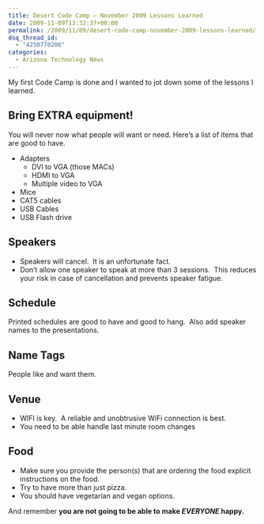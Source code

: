 ```yaml
---
title: Desert Code Camp – November 2009 Lessons Learned
date: 2009-11-09T13:32:37+00:00
permalink: /2009/11/09/desert-code-camp-november-2009-lessons-learned/
dsq_thread_id:
  - "4250770206"
categories:
  - Arizona Technology News
---
```

My first Code Camp is done and I wanted to jot down some of the lessons I learned.

## Bring EXTRA equipment!

You will never now what people will want or need. Here’s a list of items that are good to have.

* Adapters
  * DVI to VGA (those MACs)
  * HDMI to VGA
  * Multiple video to VGA
* Mice
* CAT5 cables
* USB Cables
* USB Flash drive

## Speakers

* Speakers will cancel.  It is an unfortunate fact.
* Don’t allow one speaker to speak at more than 3 sessions.  This reduces your risk in case of cancellation and prevents speaker fatigue.

## Schedule

Printed schedules are good to have and good to hang.  Also add speaker names to the presentations.

## Name Tags

People like and want them.

## Venue

* WIFI is key.  A reliable and unobtrusive WiFi connection is best.
* You need to be able handle last minute room changes

## Food

* Make sure you provide the person(s) that are ordering the food explicit instructions on the food.
* Try to have more than just pizza.
* You should have vegetarian and vegan options.

And remember **you are not going to be able to make _EVERYONE_ happy.**
